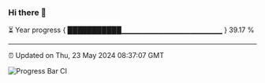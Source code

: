 ### Hi there 👋

⏳ Year progress { ███████████▁▁▁▁▁▁▁▁▁▁▁▁▁▁▁▁▁▁▁ } 39.17 %

---

⏰ Updated on Thu, 23 May 2024 08:37:07 GMT

![Progress Bar CI](https://github.com/IshwaranRudhara/GIT-ACTION/workflows/Progress%20Bar%20CI/badge.svg)

